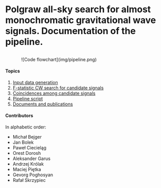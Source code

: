 # Polgraw all-sky search for almost monochromatic gravitational wave signals. Documentation of the pipeline.  

##
<p style="margin-left:50px;">
![Code flowchart](img/pipeline.png)
</p>

#### Topics

1. [Input data generation](input_data.md) 
2. [F-statistic CW search for candidate signals](search_for_candidates.md)
3. [Coincidences among candidate signals](coincidences.md)
4. [Pipeline script](pipeline_script.md)
5. [Documents and publications](articles.md)

#### Contributors 

In alphabetic order:

* Michał Bejger
* Jan Bolek
* Paweł Ciecieląg
* Orest Dorosh
* Aleksander Garus
* Andrzej Królak
* Maciej Piętka
* Gevorg Poghosyan
* Rafał Skrzypiec
